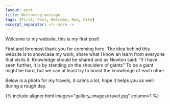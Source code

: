 ```yaml
---
layout: post
title: Welcoming message
tags: [First, Post, Welcome, New, Site]
excerpt_separator: <!--more-->
---
```


Welcome to my website, this is my first post!
<!--more-->

First and foremost thank you for comming here.
The idea behind this website is to showcase my work, share what I know an learn from everyone that visits it.
Knowledge should be shared and as Newton said: "If I have seen further, it is by standing on the shoulders of giants"
To be a giant might be hard, but we can at least try to boost the knowledge of each other.

Below is a photo for my travels, it calms a lot, hope it helps you as well during a rough day.

{% include aligner.html images="gallery_images/travel.jpg" column=1 %}